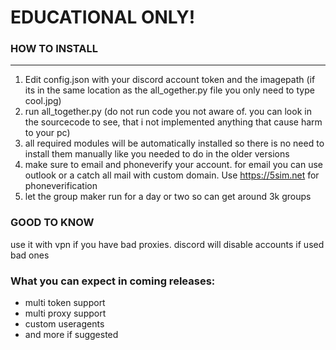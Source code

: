 # EDUCATIONAL ONLY! 
### HOW TO INSTALL
-----------------------------------
1. Edit config.json with your discord account token and the imagepath (if its in the same location as the all_ogether.py file you only need to type cool.jpg)
2. run all_together.py (do not run code you not aware of. you can look in the sourcecode to see, that i not implemented anything that cause harm to your pc)
3. all required modules will be automatically installed so there is no need to install them manually like you needed to do in the older versions
4. make sure to email and phoneverify your account. for email you can use outlook or a catch all mail with custom domain. Use https://5sim.net for phoneverification
5. let the group maker run for a day or two so can get around 3k groups

### GOOD TO KNOW
use it with vpn if you have bad proxies. discord will disable accounts if used bad ones

### What you can expect in coming releases:
- multi token support
- multi proxy support
- custom useragents
- and more if suggested
